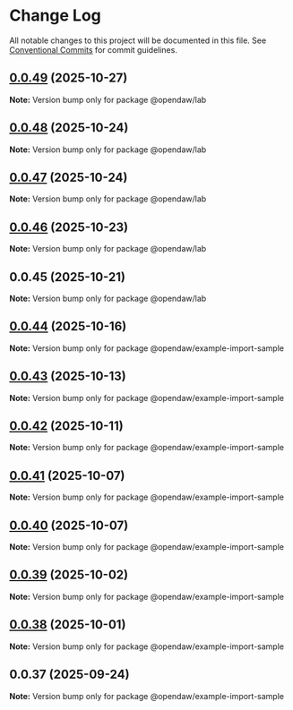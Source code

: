 # Change Log

All notable changes to this project will be documented in this file.
See [Conventional Commits](https://conventionalcommits.org) for commit guidelines.

## [0.0.49](https://github.com/andremichelle/openDAW/compare/@opendaw/lab@0.0.48...@opendaw/lab@0.0.49) (2025-10-27)

**Note:** Version bump only for package @opendaw/lab

## [0.0.48](https://github.com/andremichelle/openDAW/compare/@opendaw/lab@0.0.47...@opendaw/lab@0.0.48) (2025-10-24)

**Note:** Version bump only for package @opendaw/lab

## [0.0.47](https://github.com/andremichelle/openDAW/compare/@opendaw/lab@0.0.46...@opendaw/lab@0.0.47) (2025-10-24)

**Note:** Version bump only for package @opendaw/lab

## [0.0.46](https://github.com/andremichelle/openDAW/compare/@opendaw/lab@0.0.45...@opendaw/lab@0.0.46) (2025-10-23)

**Note:** Version bump only for package @opendaw/lab

## 0.0.45 (2025-10-21)

**Note:** Version bump only for package @opendaw/lab

## [0.0.44](https://github.com/andremichelle/openDAW/compare/@opendaw/example-import-sample@0.0.43...@opendaw/example-import-sample@0.0.44) (2025-10-16)

**Note:** Version bump only for package @opendaw/example-import-sample

## [0.0.43](https://github.com/andremichelle/openDAW/compare/@opendaw/example-import-sample@0.0.42...@opendaw/example-import-sample@0.0.43) (2025-10-13)

**Note:** Version bump only for package @opendaw/example-import-sample

## [0.0.42](https://github.com/andremichelle/openDAW/compare/@opendaw/example-import-sample@0.0.41...@opendaw/example-import-sample@0.0.42) (2025-10-11)

**Note:** Version bump only for package @opendaw/example-import-sample

## [0.0.41](https://github.com/andremichelle/openDAW/compare/@opendaw/example-import-sample@0.0.40...@opendaw/example-import-sample@0.0.41) (2025-10-07)

**Note:** Version bump only for package @opendaw/example-import-sample

## [0.0.40](https://github.com/andremichelle/openDAW/compare/@opendaw/example-import-sample@0.0.39...@opendaw/example-import-sample@0.0.40) (2025-10-07)

**Note:** Version bump only for package @opendaw/example-import-sample

## [0.0.39](https://github.com/andremichelle/openDAW/compare/@opendaw/example-import-sample@0.0.38...@opendaw/example-import-sample@0.0.39) (2025-10-02)

**Note:** Version bump only for package @opendaw/example-import-sample

## [0.0.38](https://github.com/andremichelle/openDAW/compare/@opendaw/example-import-sample@0.0.37...@opendaw/example-import-sample@0.0.38) (2025-10-01)

**Note:** Version bump only for package @opendaw/example-import-sample

## 0.0.37 (2025-09-24)

**Note:** Version bump only for package @opendaw/example-import-sample
